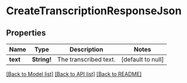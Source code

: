 # CreateTranscriptionResponseJson

## Properties
Name | Type | Description | Notes
------------ | ------------- | ------------- | -------------
**text** | **String!** | The transcribed text. | [default to null]

[[Back to Model list]](../README.md#documentation-for-models) [[Back to API list]](../README.md#documentation-for-api-endpoints) [[Back to README]](../README.md)


